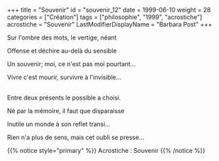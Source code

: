 +++
title = "Souvenir"
id = "souvenir_12"
date = 1999-06-10
weight = 28
categories = ["Création"]
tags = ["philosophie", "1999", "acrostiche"]
acrostiche = "Souvenir"
LastModifierDisplayName = "Barbara Post"
+++

Sur l'ombre des mots, le vertige, néant

Offense et déchire au-delà du sensible

Un souvenir; moi, ce n'est pas moi pourtant...

Vivre c'est mourir, survivre à l'invisible...

 \
Entre deux présents le possible a choisi.

Né par la mémoire, il faut que disparaisse

Inutile un monde à son reflet transi...

Rien n'a plus de sens, mais cet oubli se presse...

{{% notice style="primary" %}}
Acrostiche : Souvenir
{{% /notice %}}
